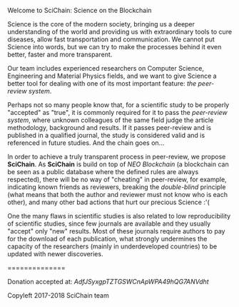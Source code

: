 Welcome to SciChain: Science on the Blockchain

Science is the core of the modern society, bringing us a deeper understanding of the world and
providing us with extraordinary tools to cure diseases, allow fast transportation and communication.
We cannot put Science into words, but we can try to make the processes behind it even better, faster
and more transparent.

Our team includes experienced researchers on Computer Science, Engineering and Material Physics fields,
and we want to give Science a better tool for dealing with one of its most important feature: _the peer-review system_.

Perhaps not so many people know that, for a scientific study to be properly "accepted" as "true", it is
commonly required for it to pass the _peer-review system_, where unknown colleagues of the same field
judge the article methodology, background and results. If it passes peer-review and is published in
a qualified journal, the study is considered valid and is referenced in future studies. And the chain goes on...

In order to achieve a truly transparent process in peer-review, we propose <b>SciChain</b>. As <b>SciChain</b> is
build on top of _NEO Blockchain_ (a blockchain can be seen as a public database where the defined rules are always
respected), there will be no way of "cheating" in peer-review, for example, indicating known friends as reviewers,
breaking the _double-blind_ principle (what means that both the author and reviewer must not know who is each other),
and many other bad actions that hurt our precious Science :'(

One the many flaws in scientific studies is also related to low reproducibility of scientific studies, since few journals are available and they
usually "accept" only "new" results. Most of these journals require authors to pay for the download of each publication, what strongly undermines
the capacity of the researchers (mainly in underdeveloped countries) to be updated with newer discoveries.

==============

Donation accepted at: _AdfJSyxgpTZTGSWCnApWPA49hQG7ANVdht_

Copyleft 2017-2018
SciChain team
